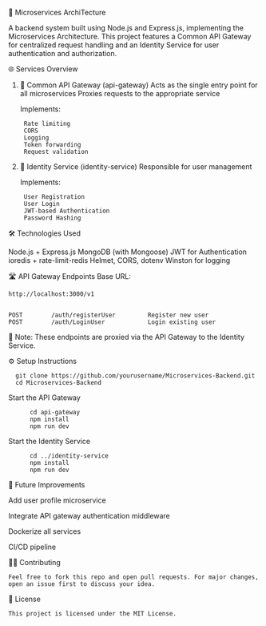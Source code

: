 🧠 Microservices ArchiTecture 

A backend system built using Node.js and Express.js, implementing the Microservices Architecture. This project features a Common API Gateway for centralized request handling and an Identity Service for user authentication and authorization.



🌐 Services Overview
1. 🔀 Common API Gateway (api-gateway)
    Acts as the single entry point for all microservices
    Proxies requests to the appropriate service

    Implements:
   
        Rate limiting
        CORS
        Logging
        Token forwarding
        Request validation

3. 🛂 Identity Service (identity-service)
      Responsible for user management

    Implements:
   
        User Registration
        User Login
        JWT-based Authentication
        Password Hashing


🛠 Technologies Used

  Node.js + Express.js
  MongoDB (with Mongoose)
  JWT for Authentication
  ioredis + rate-limit-redis
  Helmet, CORS, dotenv
  Winston for logging


🛣️ API Gateway Endpoints
  Base URL:   
          
    http://localhost:3000/v1
  
  
    POST	    /auth/registerUser	       Register new user
    POST	    /auth/LoginUser	           Login existing user

📌 Note: These endpoints are proxied via the API Gateway to the Identity Service.


⚙️ Setup Instructions

      git clone https://github.com/yourusername/Microservices-Backend.git
      cd Microservices-Backend
  
  Start the API Gateway
  
          cd api-gateway
          npm install
          npm run dev
    
  Start the Identity Service
  
          cd ../identity-service
          npm install
          npm run dev


🧪 Future Improvements

  Add user profile microservice
  
  Integrate API gateway authentication middleware
  
  Dockerize all services
  
  CI/CD pipeline




🧑‍💻 Contributing

    Feel free to fork this repo and open pull requests. For major changes, open an issue first to discuss your idea.


📄 License
       
    This project is licensed under the MIT License.





